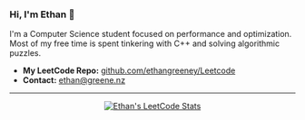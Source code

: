 ### Hi, I'm Ethan 👋

I'm a Computer Science student focused on performance and optimization. Most of my free time is spent tinkering with C++ and solving algorithmic puzzles.

- **My LeetCode Repo:** [github.com/ethangreeney/Leetcode](https://github.com/ethangreeney/Leetcode)
- **Contact:** ethan@greene.nz

---

<p align="center">
  <a href="https://leetcode.com/u/Greeney/">
    <img src="https://github-readme-stats.vercel.app/api/leetcode?username=Greeney&theme=dark" alt="Ethan's LeetCode Stats">
  </a>
</p>
